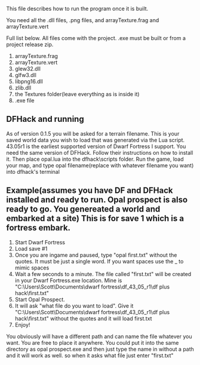 This file describes how to run the program once it is built.

You need all the .dll files, .png files, and arrayTexture.frag and arrayTexture.vert

Full list below. All files come with the project. .exe must be built or from a project release zip.

1. arrayTexture.frag
2. arrayTexture.vert
3. glew32.dll
4. glfw3.dll
5. libpng16.dll
6. zlib.dll
7. the Textures folder(leave everything as is inside it)
8. .exe file

## DFHack and running
As of version 0.1.5 you will be asked for a terrain filename. This is your saved world data you wish to load that was generated via the Lua script.
43.05r1 is the earliest supported version of Dwarf Fortress I support. You need the same version of DFHack. Follow their instructions on how to install it. Then place opal.lua into the dfhack\scripts folder.
Run the game, load your map, and type opal filename(replace with whatever filename you want) into dfhack's terminal

## Example(assumes you have DF and DFHack installed and ready to run. Opal prospect is also ready to go. You genereated a world and embarked at a site) This is for save 1 which is a fortress embark.
1. Start Dwarf Fortress
2. Load save #1
3. Once you are ingame and paused, type "opal first.txt" without the quotes. It must be just a single word. If you want spaces use the _ to mimic spaces
4. Wait a few seconds to a minute. The file called "first.txt" will be created in your Dwarf Fortress.exe location. Mine is "C:\Users\Scott\Documents\dwarf fortress\df_43_05_r1\df plus hack\first.txt"
5. Start Opal Prospect.
6. It will ask "what file do you want to load". Give it "C:\Users\Scott\Documents\dwarf fortress\df_43_05_r1\df plus hack\first.txt" without the quotes and it will load first.txt
7. Enjoy!

You obviously will have a different path and can name the file whatever you want. You are free to place it anywhere. 
You could put it into the same directory as opal prospect.exe and then just type the name in without a path and it will work as well. so when it asks what file just enter "first.txt"

